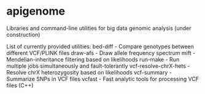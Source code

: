 # apigenome
Libraries and command-line utilities for big data genomic analysis (under construction)

List of currently provided utilities:
  bed-diff              - Compare genotypes between different VCF/PLINK files
  draw-afs              - Draw allele frequency spectrum
  mift                  - Mendelian-inheritance filtering based on likelihoods
  run-make              - Run multiple jobs simultaneously and fault-tolerantly
  vcf-resolve-chrX-hets - Resolve chrX heterozygosity based on likelihoods
  vcf-summary           - Summarize SNPs in VCF files
  vcfast                - Fast analytic tools for processing VCF files (C++)
